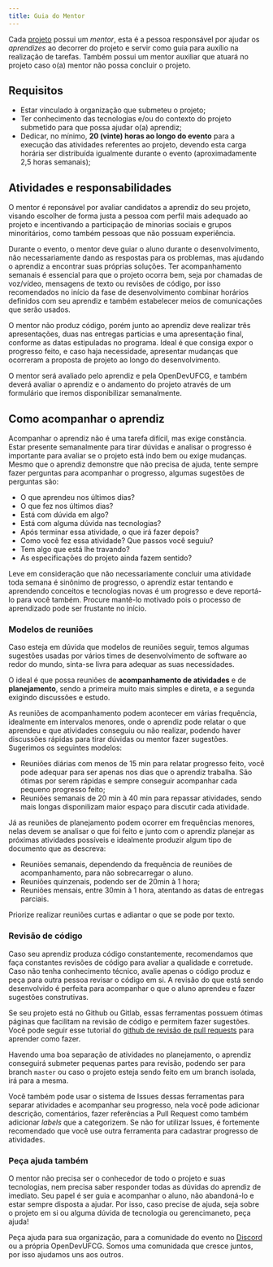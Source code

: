 ```yaml
---
title: Guia do Mentor
---
```


Cada [projeto](../organizacao/projeto) possui um _mentor_, esta é a pessoa responsável por ajudar os _aprendizes_ ao decorrer do projeto e servir como guia para auxílio na realização de tarefas. Também possui um mentor auxiliar que atuará no projeto caso o(a) mentor não possa concluir o projeto.

## Requisitos

- Estar vinculado à organização que submeteu o projeto;
- Ter conhecimento das tecnologias e/ou do contexto do projeto submetido para que possa ajudar o(a) aprendiz;
- Dedicar, no mínimo, **20 (vinte) horas ao longo do evento** para a execução das atividades referentes ao projeto, devendo esta carga horária ser distribuída igualmente durante o evento (aproximadamente 2,5 horas semanais);

## Atividades e responsabilidades

O mentor é reponsável por avaliar candidatos a aprendiz do seu projeto, visando escolher de forma justa a pessoa com perfil mais adequado ao projeto e incentivando a participação de minorias sociais e grupos minoritários, como também pessoas que não possuam experiência.

Durante o evento, o mentor deve guiar o aluno durante o desenvolvimento, não necessariamente dando as respostas para os problemas, mas ajudando o aprendiz a encontrar suas próprias soluções. Ter acompanhamento semanais é essencial para que o projeto ocorra bem, seja por chamadas de voz/vídeo, mensagens de texto ou revisões de código, por isso recomendados no início da fase de desenvolvimento combinar horários definidos com seu aprendiz e também estabelecer meios de comunicações que serão usados.

O mentor não produz código, porém junto ao aprendiz deve realizar três apresentações, duas nas entregas particias e uma apresentação final, conforme as datas estipuladas no programa. Ideal é que consiga expor o progresso feito, e caso haja necessidade, apresentar mudanças que ocorreram a proposta de projeto ao longo do desenvolvimento.

O mentor será avaliado pelo aprendiz e pela OpenDevUFCG, e também deverá avaliar o aprendiz e o andamento do projeto através de um formulário que iremos disponibilizar semanalmente.

## Como acompanhar o aprendiz

Acompanhar o aprendiz não é uma tarefa difícil, mas exige constância. Estar presente semanalmente para tirar dúvidas e analisar o progresso é importante para avaliar se o projeto está indo bem ou exige mudanças. Mesmo que o aprendiz demonstre que não precisa de ajuda, tente sempre fazer perguntas para acompanhar o progresso, algumas sugestões de perguntas são:

- O que aprendeu nos últimos dias?
- O que fez nos últimos dias?
- Está com dúvida em algo?
- Está com alguma dúvida nas tecnologias?
- Após terminar essa atividade, o que irá fazer depois?
- Como você fez essa atividade? Que passos você seguiu?
- Tem algo que está lhe travando?
- As especificações do projeto ainda fazem sentido?

Leve em consideração que não necessariamente concluir uma atividade toda semana é sinônimo de progresso, o aprendiz estar tentando e aprendendo conceitos e tecnologias novas é um progresso e deve reportá-lo para você também. Procure mantê-lo motivado pois o processo de aprendizado pode ser frustante no início.

### Modelos de reuniões

Caso esteja em dúvida que modelos de reuniões seguir, temos algumas sugestões usadas por vários times de desenvolvimento de software ao redor do mundo, sinta-se livra para adequar as suas necessidades.

O ideal é que possa reuniões de **acompanhamento de atividades** e de **planejamento**, sendo a primeira muito mais simples e direta, e a segunda exigindo discussões e estudo.

As reuniões de acompanhamento podem acontecer em várias frequência, idealmente em intervalos menores, onde o aprendiz pode relatar o que aprendeu e que atividades conseguiu ou não realizar, podendo haver discussões rápidas para tirar dúvidas ou mentor fazer sugestões. Sugerimos os seguintes modelos:

- Reuniões diárias com menos de 15 min para relatar progresso feito, você pode adequar para ser apenas nos dias que o aprendiz trabalha. São ótimas por serem rápidas e sempre conseguir acompanhar cada pequeno progresso feito;
- Reuniões semanais de 20 min à 40 min para repassar atividades, sendo mais longas disponilizam maior espaço para discutir cada atividade.

Já as reuniões de planejamento podem ocorrer em frequências menores, nelas devem se analisar o que foi feito e junto com o aprendiz planejar as próximas atividades possíveis e idealmente produzir algum tipo de documento que as descreva:

- Reuniões semanais, dependendo da frequência de reuniões de acompanhamento, para não sobrecarregar o aluno.
- Reuniões quinzenais, podendo ser de 20min à 1 hora;
- Reuniões mensais, entre 30min à 1 hora, atentando as datas de entregas parciais.

Priorize realizar reuniões curtas e adiantar o que se pode por texto.

### Revisão de código

Caso seu aprendiz produza código constantemente, recomendamos que faça constantes revisões de código para avaliar a qualidade e corretude. Caso não tenha conhecimento técnico, avalie apenas o código produz e peça para outra pessoa revisar o código em si. A revisão do que está sendo desenvolvido é perfeita para acompanhar o que o aluno aprendeu e fazer sugestões construtivas.

Se seu projeto está no Github ou Gitlab, essas ferramentas possuem ótimas páginas que facilitam na revisão de código e permitem fazer sugestões. Você pode seguir esse tutorial do [github de revisão de pull requests](https://docs.github.com/pt/github/collaborating-with-issues-and-pull-requests/reviewing-proposed-changes-in-a-pull-request) para aprender como fazer.

Havendo uma boa separação de atividades no planejamento, o aprendiz conseguirá submeter pequenas partes para revisão, podendo ser para branch `master` ou caso o projeto esteja sendo feito em um branch isolada, irá para a mesma.

Você também pode usar o sistema de Issues dessas ferramentas para separar atividades e acompanhar seu progresso, nela você pode adicionar descrição, comentários, fazer referências a Pull Request como também adicionar _labels_ que a categorizem. Se não for utilizar Issues, é fortemente recomendado que você use outra ferramenta para cadastrar progresso de atividades.

### Peça ajuda também

O mentor não precisa ser o conhecedor de todo o projeto e suas tecnologias, nem precisa saber responder todas as dúvidas do aprendiz de imediato. Seu papel é ser guia e acompanhar o aluno, não abandoná-lo e estar sempre disposta a ajudar. Por isso, caso precise de ajuda, seja sobre o projeto em si ou alguma dúvida de tecnologia ou gerencimaneto, peça ajuda!

Peça ajuda para sua organização, para a comunidade do evento no [Discord](http://chat.opendevufcg.org/) ou a própria OpenDevUFCG. Somos uma comunidada que cresce juntos, por isso ajudamos uns aos outros.
